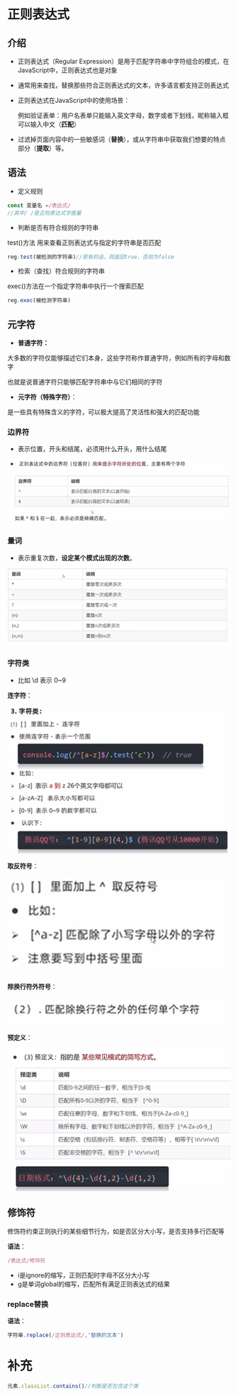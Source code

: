 # 正则表达式

## 介绍

- 正则表达式（Regular Expression）是用于匹配字符串中字符组合的模式，在JavaScript中，正则表达式也是对象
- 通常用来查找，替换那些符合正则表达式的文本，许多语言都支持正则表达式

- 正则表达式在JavaScript中的使用场景：

   例如验证表单：用户名表单只能输入英文字母，数字或者下划线，昵称输入框可以输入中文（**匹配**）

- 过滤掉页面内容中的一些敏感词（**替换**），或从字符串中获取我们想要的特点部分（**提取**）等。

## 语法

- 定义规则

```js
const 变量名 =/表达式/
//其中/ /是正则表达式字面量
```

- 判断是否有符合规则的字符串

test()方法  用来查看正则表达式与指定的字符串是否匹配

```js
reg.test(被检测的字符串)//若有的话，则返回true，否则为false
```

- 检索（查找）符合规则的字符串

exec()方法在一个指定字符串中执行一个搜索匹配

```js
reg.exec(被检测字符串)
```

## 元字符

- **普通字符：**

大多数的字符仅能够描述它们本身，这些字符称作普通字符，例如所有的字母和数字

也就是说普通字符只能够匹配字符串中与它们相同的字符

- **元字符（特殊字符）**：

是一些具有特殊含义的字符，可以极大提高了灵活性和强大的匹配功能

### 边界符

- 表示位置，开头和结尾，必须用什么开头，用什么结尾

![边界符](.\图片\边界符.png)

### 量词

- 表示重复次数，**设定某个模式出现的次数**。

![量词](.\图片\量词.png)



### 字符类

- 比如 \d 表示 0~9

**连字符**：

![字符类](.\图片\字符类.png)

**取反符号**：

![字符类1](.\图片\字符类1.png)

**除换行符外符号**：

![字符类2](.\图片\字符类2.png)

**预定义**：

![预定义](.\图片\预定义.png)

## 修饰符

修饰符约束正则执行的某些细节行为，如是否区分大小写，是否支持多行匹配等

**语法**：

```js
/表达式/修饰符
```

- i是ignore的缩写，正则匹配时字母不区分大小写
- g是单词global的缩写，匹配所有满足正则表达式的结果

### replace替换

**语法**：

```js
字符串.replace(/正则表达式/,'替换的文本')
```

# 补充

```js
元素.classList.contains()//判断是否包含这个类
```

